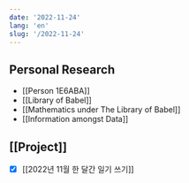 ```yaml
---
date: '2022-11-24'
lang: 'en'
slug: '/2022-11-24'
---
```


## Personal Research

- [[Person 1E6ABA]]
- [[Library of Babel]]
- [[Mathematics under The Library of Babel]]
- [[Information amongst Data]]

## [[Project]]

- [x] [[2022년 11월 한 달간 일기 쓰기]]
